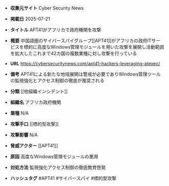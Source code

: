 - **収集元サイト**
Cyber Security News

- **掲載日**
2025-07-21

- **タイトル**
APT41がアフリカで政府機関を攻撃

- **概要**
中国語圏のサイバースパイグループ[[APT41]]がアフリカの政府ITサービスを標的に高度なWindows管理モジュールを用いた攻撃を展開し活動範囲を拡大したこれまで42カ国の複数業種に対し攻撃を行っている

- **URL**
https://cybersecuritynews.com/apt41-hackers-leveraging-atexec/

- **備考**
APT41による新たな地域展開は警戒が必要でありWindows管理ツールの監視強化とアクセス制御の徹底が推奨される

- **分類**
[[他組織インシデント]]

- **組織名**
アフリカ政府機関

- **業種**
N/A

- **攻撃手口**
[[標的型攻撃]]

- **攻撃影響**
N/A

- **脅威アクター**
[[APT41]]

- **原因**
高度なWindows管理モジュールの悪用

- **対処方法**
監視強化アクセス制御の徹底教育啓発

- **ハッシュタグ**
#APT41 #サイバースパイ #標的型攻撃
